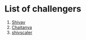 # List of challengers
1. [Shivay](https://github.com/shivaylamba)
2. [Chaitanya](https://github.com/taanii)
3. [shivscaler](http://github.com/shivscaler)
